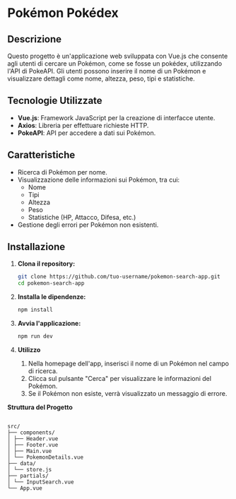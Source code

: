 # Pokémon Pokédex

## Descrizione

Questo progetto è un'applicazione web sviluppata con Vue.js che consente agli utenti di cercare un Pokémon, come se fosse un pokédex, utilizzando l'API di PokeAPI. Gli utenti possono inserire il nome di un Pokémon e visualizzare dettagli come nome, altezza, peso, tipi e statistiche.

## Tecnologie Utilizzate

- **Vue.js**: Framework JavaScript per la creazione di interfacce utente.
- **Axios**: Libreria per effettuare richieste HTTP.
- **PokeAPI**: API per accedere a dati sui Pokémon.

## Caratteristiche

- Ricerca di Pokémon per nome.
- Visualizzazione delle informazioni sui Pokémon, tra cui:
  - Nome
  - Tipi
  - Altezza
  - Peso
  - Statistiche (HP, Attacco, Difesa, etc.)
- Gestione degli errori per Pokémon non esistenti.

## Installazione

1. **Clona il repository:**

   ```bash
   git clone https://github.com/tuo-username/pokemon-search-app.git
   cd pokemon-search-app
   ```

2. **Installa le dipendenze:**

   ```bash
   npm install
   ```

3. **Avvia l'applicazione:**

   ```bash
   npm run dev
   ```

4. **Utilizzo**

   1. Nella homepage dell'app, inserisci il nome di un Pokémon nel campo di ricerca.
   2. Clicca sul pulsante "Cerca" per visualizzare le informazioni del Pokémon.
   3. Se il Pokémon non esiste, verrà visualizzato un messaggio di errore.

**Struttura del Progetto**

```

src/
├── components/
│ ├── Header.vue
│ ├── Footer.vue
│ ├── Main.vue
│ └── PokemonDetails.vue
├── data/
│ └── store.js
├── partials/
│ └── InputSearch.vue
└── App.vue
```
